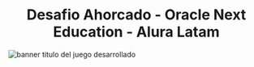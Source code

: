 <h1 align="center"> Desafio Ahorcado - Oracle Next Education - Alura Latam </h1>

![banner titulo del juego desarrollado](https://user-images.githubusercontent.com/101117763/172735023-61662534-30c1-438d-95bd-197b99d637b7.png)
